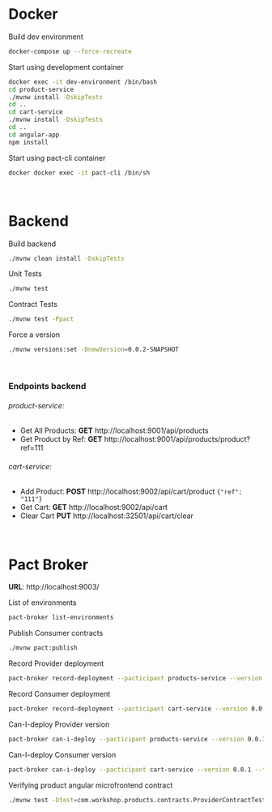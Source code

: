 # Docker
Build dev environment
```bash
docker-compose up --force-recreate
```
Start using development container
```bash
docker exec -it dev-environment /bin/bash
cd product-service
./mvnw install -DskipTests
cd ..
cd cart-service
./mvnw install -DskipTests
cd ..
cd angular-app
npm install
```
Start using pact-cli container
```bash
docker docker exec -it pact-cli /bin/sh
```
<br/>


# Backend
Build backend
```bash
./mvnw clean install -DskipTests
```
Unit Tests
```bash
./mvnw test
```
Contract Tests
```bash
./mvnw test -Ppact
```
Force a version
```bash
./mvnw versions:set -DnewVersion=0.0.2-SNAPSHOT
```
<br/>

### Endpoints backend


###### product-service:

- Get All Products:  **GET**  http://localhost:9001/api/products
- Get Product by Ref:  **GET**  http://localhost:9001/api/products/product?ref=111 

###### cart-service:

- Add Product:  **POST** http://localhost:9002/api/cart/product `{"ref": "111"}`
- Get Cart:  **GET** http://localhost:9002/api/cart
- Clear Cart **PUT** http://localhost:32501/api/cart/clear

<br/>

# Pact Broker
**URL**: http://localhost:9003/

List of environments
```bash
pact-broker list-environments
```
Publish Consumer contracts
```bash
./mvnw pact:publish
```
Record Provider deployment
```bash
pact-broker record-deployment --pacticipant products-service --version 0.0.1 --environment production
```
Record Consumer deployment
```bash
pact-broker record-deployment --pacticipant cart-service --version 0.0.1 --environment production
```
Can-I-deploy Provider version
```bash
pact-broker can-i-deploy --pacticipant products-service --version 0.0.1 --to-environment production
```
Can-I-deploy Consumer version
```bash
pact-broker can-i-deploy --pacticipant cart-service --version 0.0.1 --to-environment production
```
Verifying product angular microfrontend contract
```bash
./mvnw test -Dtest=com.workshop.products.contracts.ProviderContractTest
```